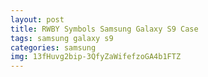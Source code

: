 ```yaml
---
layout: post
title: RWBY Symbols Samsung Galaxy S9 Case
tags: samsung galaxy s9
categories: samsung
img: 13fHuvg2bip-3QfyZaWifefzoGA4b1FTZ
---
```

